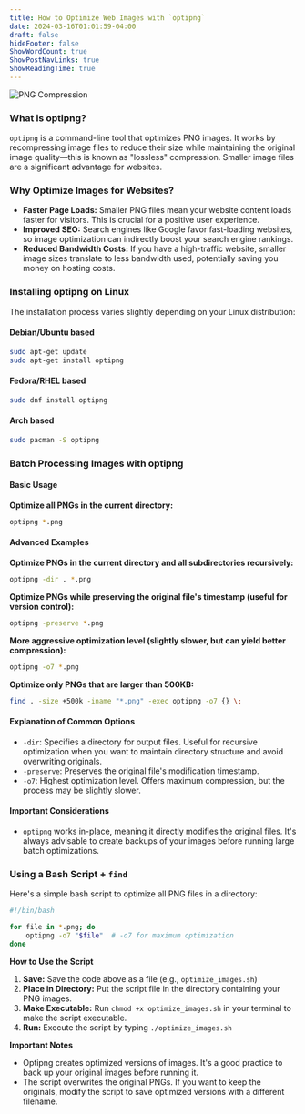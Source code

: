```yaml
---
title: How to Optimize Web Images with `optipng`
date: 2024-03-16T01:01:59-04:00
draft: false
hideFooter: false
ShowWordCount: true
ShowPostNavLinks: true
ShowReadingTime: true
---
```


![PNG Compression](/images/featured-png.png)

### What is optipng?

`optipng` is a command-line tool that optimizes PNG images. It works by recompressing image files to reduce their size while maintaining the original image quality—this is known as "lossless" compression. Smaller image files are a significant advantage for websites.

### Why Optimize Images for Websites?

* **Faster Page Loads:** Smaller PNG files mean your website content loads faster for visitors. This is crucial for a positive user experience.
* **Improved SEO:** Search engines like Google favor fast-loading websites, so image optimization can indirectly boost your search engine rankings.
* **Reduced Bandwidth Costs:** If you have a high-traffic website, smaller image sizes translate to less bandwidth used, potentially saving you money on hosting costs.

### Installing optipng on Linux

The installation process varies slightly depending on your Linux distribution:

#### Debian/Ubuntu based
```bash
sudo apt-get update
sudo apt-get install optipng
```

#### Fedora/RHEL based
```bash
sudo dnf install optipng 
```

#### Arch based
```bash
sudo pacman -S optipng
```

### Batch Processing Images with optipng

#### Basic Usage

**Optimize all PNGs in the current directory:**
   ```bash
   optipng *.png
   ```

#### Advanced Examples

**Optimize PNGs in the current directory and all subdirectories recursively:**
   ```bash
   optipng -dir . *.png 
   ```

**Optimize PNGs while preserving the original file's timestamp (useful for version control):**
```bash
optipng -preserve *.png
```

**More aggressive optimization level (slightly slower, but can yield better compression):**
```bash
optipng -o7 *.png
```

**Optimize only PNGs that are larger than 500KB:**
```bash
find . -size +500k -iname "*.png" -exec optipng -o7 {} \; 
```

#### Explanation of Common Options

* `-dir`:  Specifies a directory for output files. Useful for recursive optimization when you want to maintain directory structure and avoid overwriting originals.
* `-preserve`: Preserves the original file's modification timestamp.
* `-o7`: Highest optimization level. Offers maximum compression, but the process may be slightly slower.

#### Important Considerations

* `optipng` works in-place, meaning it directly modifies the original files. It's always advisable to create backups of your images before running large batch optimizations.



### Using a Bash Script + `find`
Here's a simple bash script to optimize all PNG files in a directory:

```bash
#!/bin/bash

for file in *.png; do
    optipng -o7 "$file"  # -o7 for maximum optimization
done
```

**How to Use the Script**

1. **Save:** Save the code above as a file (e.g., `optimize_images.sh`)
2. **Place in Directory:** Put the script file in the directory containing your PNG images.
3. **Make Executable:**  Run `chmod +x optimize_images.sh` in your terminal to make the script executable.
4. **Run:** Execute the script by typing `./optimize_images.sh`

**Important Notes**

* Optipng creates optimized versions of images. It's a good practice to back up your original images before running it.
* The script overwrites the original PNGs. If you want to keep the originals, modify the script to save optimized versions with a different filename.
